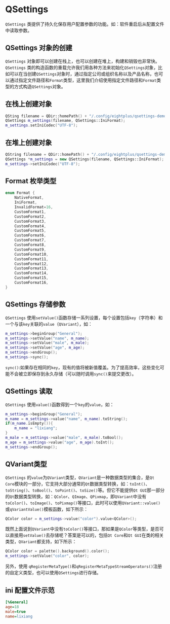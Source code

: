 # QSettings

`QSettings` 类提供了持久化保存用户配置参数的功能。如：软件重启后从配置文件中读取参数。



## QSettings 对象的创建

`QSettings` 对象即可以创建在栈上，也可以创建在堆上，构建和销毁也非常快。`QSettings` 类的构造函数的重载允许我们用各种方法来初始化`QSettings`对象，比如可以在当创建`QSettings`对象时，通过指定公司或组织名称以及产品名称，也可以通过指定文件路径和`Format`类型，这里我们介绍使用指定文件路径和`Format`类型的方式构造`QSettings`对象。

## 在栈上创建对象

```c++
QSting filename = QDir::homePath() + "/.config/eightplus/qsettings-demo.ini";
QSettings m_settings(filename, QSettings::IniFormat);
m_settings.setIniCodec("UTF-8");
```

## 在堆上创建对象

```c++
QString filename = QDir::homePath() + "/.config/eightplus/qsettings-demo.ini";
QSettings *m_settings = new QSettings(filename, QSettings::IniFormat);
m_settings->setIniCodec("UTF-8");
```

## Format 枚举类型

```c++
enum Format {
    NativeFormat,
    IniFormat,
    InvalidFormat=16,
    CustomFormat1,
    CustomFormat2,
    CustomFormat3,
    CustomFormat4,
    CustomFormat5,
    CustomFormat6,
    CustomFormat7,
    CustomFormat8,
    CustomFormat9,
    CustomFormat10,
    CustomFormat11,
    CustomFormat12,
    CustomFormat13,
    CustomFormat14,
    CustomFormat15,
    CustomFormat16,
}
```

## QSettings 存储参数

`QSettings` 使用`setValue()`函数存储一系列设置，每个设置包括`key`（字符串）和一个与该`key`关联的`value`（`QVariant`），如：

```c++
m_settings->beginGroup("General");
m_settings->setValue("name", m_name);
m_settings->setValue("male", m_male);
m_settings->setValue("age", m_age);
m_settings->endGroup();
m_settings->sync();
```

`sync()`:如果存在相同的`key`，现有的值将被新值覆盖。为了提高效率，这些变化可能不会被立即保存到永久存储（可以随时调用`sync()`来提交更改）。

## QSettings 读取

`QSettings` 使用`value()`函数得到一个`key`的`value`，如：

```c++
m_settings->beginGroup("General");
m_name = m_settings->value("name", m_name).toString();
if(m_name.isEmpty()){
    m_name = "lixiang";
}
m_male = m_settings->value("male", m_male).toBool();
m_age = m_settings->value("age", m_age).toInt();
m_settings->endGroup();
```

## QVariant类型

`QSettings` 的`value`为`QVariant`类型，`QVariant`是一种数据类型的集合，是`Qt Core`模块的一部分，它支持大部分通常的`Qt`数据类型转换，如：`toInt()`、`toString()`、`toBool()`、`toPoint()`、`toSize()`等。但它不能提供`Qt GUI`那一部分的`Qt`数据类型转换，如：`QColor`、`QImage`、`QPixmap`，即`QVariant`中没有`toColor()`、`toImage()`、`toPixmap()`等接口，此时可以使用`QVariant::value()`或`qVariantValue()`模板函数，如下所示：

```c++
QColor color = m_settings->value("color").value<QColor>();
```

既然上面说到`QVariant`中没有`toColor()`等接口，那如果是`QColor`等类型，是否可以直接用`setValue()`去存储呢？答案是可以的，包括`Qt Core`和`Qt GUI`在类的相关类型，`QVariant`都支持，如下所示：

```c++
QColor color = palette().background().color();
m_settings->setValue("color", color);
```

另外，使用 `qRegisterMetaType()`和`qRegisterMetaTypeStreamOperators()`注册的自定义类型，也可以使用`QSettings`进行存储。

## ini 配置文件示范

```ini
[%General]
age=18
male=true
name=lixiang
```

